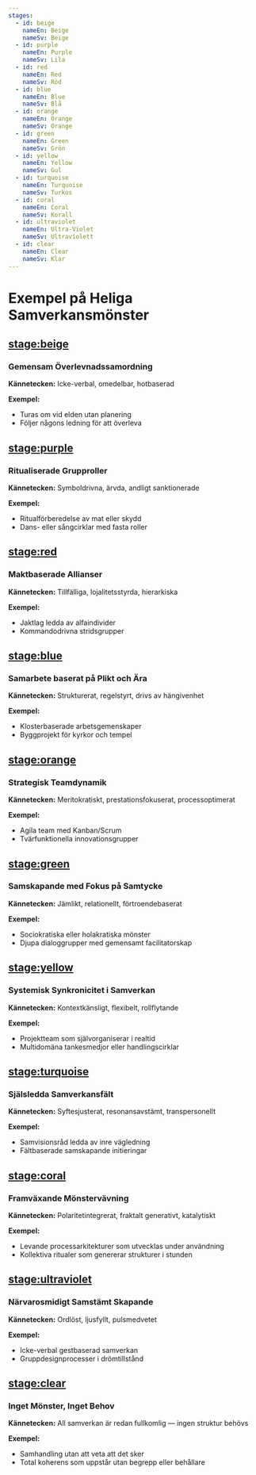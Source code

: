 ```yaml
---
stages:
  - id: beige
    nameEn: Beige
    nameSv: Beige
  - id: purple
    nameEn: Purple
    nameSv: Lila
  - id: red
    nameEn: Red
    nameSv: Röd
  - id: blue
    nameEn: Blue
    nameSv: Blå
  - id: orange
    nameEn: Orange
    nameSv: Orange
  - id: green
    nameEn: Green
    nameSv: Grön
  - id: yellow
    nameEn: Yellow
    nameSv: Gul
  - id: turquoise
    nameEn: Turquoise
    nameSv: Turkos
  - id: coral
    nameEn: Coral
    nameSv: Korall
  - id: ultraviolet
    nameEn: Ultra-Violet
    nameSv: Ultraviolett
  - id: clear
    nameEn: Clear
    nameSv: Klar
---
```


# Exempel på Heliga Samverkansmönster

## <stage:beige>

### Gemensam Överlevnadssamordning

**Kännetecken:** Icke-verbal, omedelbar, hotbaserad

**Exempel:**
- Turas om vid elden utan planering
- Följer någons ledning för att överleva

## <stage:purple>

### Ritualiserade Grupproller

**Kännetecken:** Symboldrivna, ärvda, andligt sanktionerade

**Exempel:**
- Ritualförberedelse av mat eller skydd
- Dans- eller sångcirklar med fasta roller

## <stage:red>

### Maktbaserade Allianser

**Kännetecken:** Tillfälliga, lojalitetsstyrda, hierarkiska

**Exempel:**
- Jaktlag ledda av alfaindivider
- Kommandodrivna stridsgrupper

## <stage:blue>

### Samarbete baserat på Plikt och Ära

**Kännetecken:** Strukturerat, regelstyrt, drivs av hängivenhet

**Exempel:**
- Klosterbaserade arbetsgemenskaper
- Byggprojekt för kyrkor och tempel

## <stage:orange>

### Strategisk Teamdynamik

**Kännetecken:** Meritokratiskt, prestationsfokuserat, processoptimerat

**Exempel:**
- Agila team med Kanban/Scrum
- Tvärfunktionella innovationsgrupper

## <stage:green>

### Samskapande med Fokus på Samtycke

**Kännetecken:** Jämlikt, relationellt, förtroendebaserat

**Exempel:**
- Sociokratiska eller holakratiska mönster
- Djupa dialoggrupper med gemensamt facilitatorskap

## <stage:yellow>

### Systemisk Synkronicitet i Samverkan

**Kännetecken:** Kontextkänsligt, flexibelt, rollflytande

**Exempel:**
- Projektteam som självorganiserar i realtid
- Multidomäna tankesmedjor eller handlingscirklar

## <stage:turquoise>

### Själsledda Samverkansfält

**Kännetecken:** Syftesjusterat, resonansavstämt, transpersonellt

**Exempel:**
- Samvisionsråd ledda av inre vägledning
- Fältbaserade samskapande initieringar

## <stage:coral>

### Framväxande Mönstervävning

**Kännetecken:** Polaritetintegrerat, fraktalt generativt, katalytiskt

**Exempel:**
- Levande processarkitekturer som utvecklas under användning
- Kollektiva ritualer som genererar strukturer i stunden

## <stage:ultraviolet>

### Närvarosmidigt Samstämt Skapande

**Kännetecken:** Ordlöst, ljusfyllt, pulsmedvetet

**Exempel:**
- Icke-verbal gestbaserad samverkan
- Gruppdesignprocesser i drömtillstånd

## <stage:clear>

### Inget Mönster, Inget Behov

**Kännetecken:** All samverkan är redan fullkomlig — ingen struktur behövs

**Exempel:**
- Samhandling utan att veta att det sker
- Total koherens som uppstår utan begrepp eller behållare

